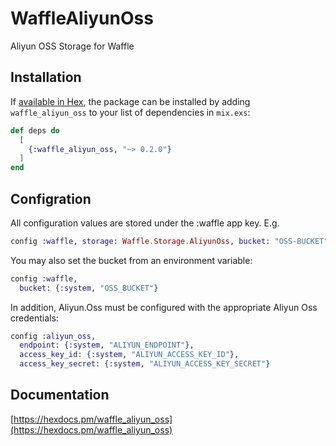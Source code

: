 # WaffleAliyunOss

Aliyun OSS Storage for Waffle

## Installation

If [available in Hex](https://hex.pm/docs/publish), the package can be installed
by adding `waffle_aliyun_oss` to your list of dependencies in `mix.exs`:

```elixir
def deps do
  [
    {:waffle_aliyun_oss, "~> 0.2.0"}
  ]
end
```

## Configration
All configuration values are stored under the :waffle app key. E.g.
```elixir
config :waffle, storage: Waffle.Storage.AliyunOss, bucket: "OSS-BUCKET",
```
You may also set the bucket from an environment variable:
```elixir
config :waffle,
  bucket: {:system, "OSS_BUCKET"}
```

In addition, Aliyun.Oss must be configured with the appropriate Aliyun Oss
credentials:
```elixir
config :aliyun_oss,
  endpoint: {:system, "ALIYUN_ENDPOINT"},
  access_key_id: {:system, "ALIYUN_ACCESS_KEY_ID"},
  access_key_secret: {:system, "ALIYUN_ACCESS_KEY_SECRET"}
```

## Documentation
[https://hexdocs.pm/waffle_aliyun_oss](https://hexdocs.pm/waffle_aliyun_oss)
